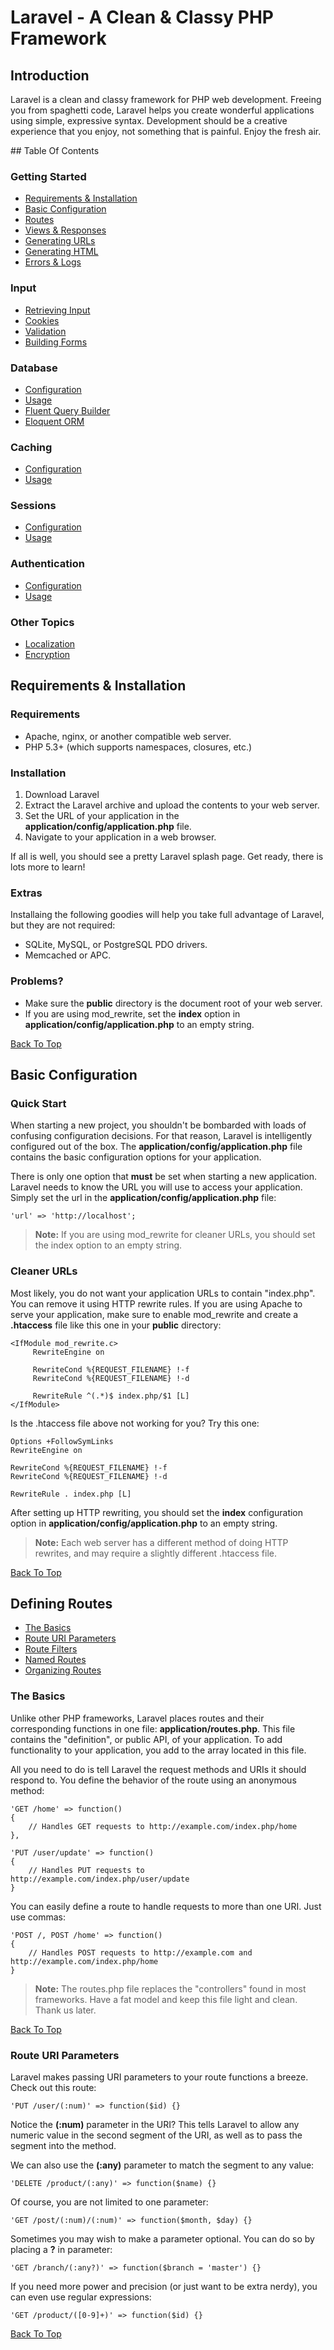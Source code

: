 # Laravel - A Clean & Classy PHP Framework

## Introduction

Laravel is a clean and classy framework for PHP web development. Freeing you from spaghetti code, Laravel helps you create wonderful applications using simple, expressive syntax. Development should be a creative experience that you enjoy, not something that is painful. Enjoy the fresh air.

<a name="top">
## Table Of Contents

### Getting Started

- <a href="#installation">Requirements & Installation</a>
- <a href="#config">Basic Configuration</a>
- <a href="#routes">Routes</a>
- <a href="#views">Views & Responses</a>
- <a href="#urls">Generating URLs</a>
- <a href="#html">Generating HTML</a>
- <a href="#errors">Errors & Logs</a>

### Input

- <a href="#input">Retrieving Input</a>
- <a href="#cookie">Cookies</a>
- <a href="#validation">Validation</a>
- <a href="#forms">Building Forms</a>

### Database

- <a href="#db-config">Configuration</a>
- <a href="#db-usage">Usage</a>
- <a href="#fluent">Fluent Query Builder</a>
- <a href="#eloquent">Eloquent ORM</a>

### Caching

- <a href="#cache-config">Configuration</a>
- <a href="#cache-usage">Usage</a>

### Sessions

- <a href="#session-config">Configuration</a>
- <a href="#session-usage">Usage</a>

### Authentication

- <a href="#auth-config">Configuration</a>
- <a href="#auth-usage">Usage</a>

### Other Topics

- <a href="#lang">Localization</a>
- <a href="#crypt">Encryption</a>

<a name="installation"></a>
## Requirements & Installation

### Requirements

- Apache, nginx, or another compatible web server.
- PHP 5.3+ (which supports namespaces, closures, etc.)

### Installation

1. Download Laravel
2. Extract the Laravel archive and upload the contents to your web server.
3. Set the URL of your application in the **application/config/application.php** file.
4. Navigate to your application in a web browser.

If all is well, you should see a pretty Laravel splash page. Get ready, there is lots more to learn!

### Extras

Installaing the following goodies will help you take full advantage of Laravel, but they are not required:

- SQLite, MySQL, or PostgreSQL PDO drivers.
- Memcached or APC.

### Problems?

- Make sure the **public** directory is the document root of your web server.
- If you are using mod\_rewrite, set the **index** option in **application/config/application.php** to an empty string.

[Back To Top](#top)

<a name="config"></a>
## Basic Configuration

### Quick Start

When starting a new project, you shouldn't be bombarded with loads of confusing configuration decisions. For that reason, Laravel is intelligently configured out of the box. The **application/config/application.php** file contains the basic configuration options for your application.

There is only one option that **must** be set when starting a new application. Laravel needs to know the URL you will use to access your application. Simply set the url in the **application/config/application.php** file:

	'url' => 'http://localhost';

> **Note:** If you are using mod_rewrite for cleaner URLs, you should set the index option to an empty string.

<a name="config-clean"></a>
### Cleaner URLs

Most likely, you do not want your application URLs to contain "index.php". You can remove it using HTTP rewrite rules. If you are using Apache to serve your application, make sure to enable mod_rewrite and create a **.htaccess** file like this one in your **public** directory:

	<IfModule mod_rewrite.c>
	     RewriteEngine on

	     RewriteCond %{REQUEST_FILENAME} !-f
	     RewriteCond %{REQUEST_FILENAME} !-d

	     RewriteRule ^(.*)$ index.php/$1 [L]
	</IfModule>

Is the .htaccess file above not working for you? Try this one:

	Options +FollowSymLinks
	RewriteEngine on

	RewriteCond %{REQUEST_FILENAME} !-f
	RewriteCond %{REQUEST_FILENAME} !-d

	RewriteRule . index.php [L]

After setting up HTTP rewriting, you should set the **index** configuration option in **application/config/application.php** to an empty string.

> **Note:** Each web server has a different method of doing HTTP rewrites, and may require a slightly different .htaccess file.

[Back To Top](#top)

<a name="routes"></a>
## Defining Routes

- [The Basics](#routes-basics)
- [Route URI Parameters](#routes-parameters)
- [Route Filters](#route-filters)
- [Named Routes](#routes-named)
- [Organizing Routes](#routes-folder)

<a name="routes-basics"></a>
### The Basics

Unlike other PHP frameworks, Laravel places routes and their corresponding functions in one file: **application/routes.php**. This file contains the "definition", or public API, of your application. To add functionality to your application, you add to the array located in this file.

All you need to do is tell Laravel the request methods and URIs it should respond to. You define the behavior of the route using an anonymous method:

	'GET /home' => function()
	{
		// Handles GET requests to http://example.com/index.php/home
	},

	'PUT /user/update' => function()
	{
		// Handles PUT requests to http://example.com/index.php/user/update
	}

You can easily define a route to handle requests to more than one URI. Just use commas:

	'POST /, POST /home' => function()
	{
		// Handles POST requests to http://example.com and http://example.com/index.php/home
	}

> **Note:** The routes.php file replaces the "controllers" found in most frameworks. Have a fat model and keep this file light and clean. Thank us later.

[Back To Top](#top)

<a name="routes-parameters"></a>
### Route URI Parameters

Laravel makes passing URI parameters to your route functions a breeze. Check out this route:

	'PUT /user/(:num)' => function($id) {}

Notice the **(:num)** parameter in the URI? This tells Laravel to allow any numeric value in the second segment of the URI, as well as to pass the segment into the method.

We can also use the **(:any)** parameter to match the segment to any value:

	'DELETE /product/(:any)' => function($name) {}

Of course, you are not limited to one parameter:

	'GET /post/(:num)/(:num)' => function($month, $day) {}

Sometimes you may wish to make a parameter optional. You can do so by placing a **?** in parameter:

	'GET /branch/(:any?)' => function($branch = 'master') {}

If you need more power and precision (or just want to be extra nerdy), you can even use regular expressions:

	'GET /product/([0-9]+)' => function($id) {}

[Back To Top](#top)